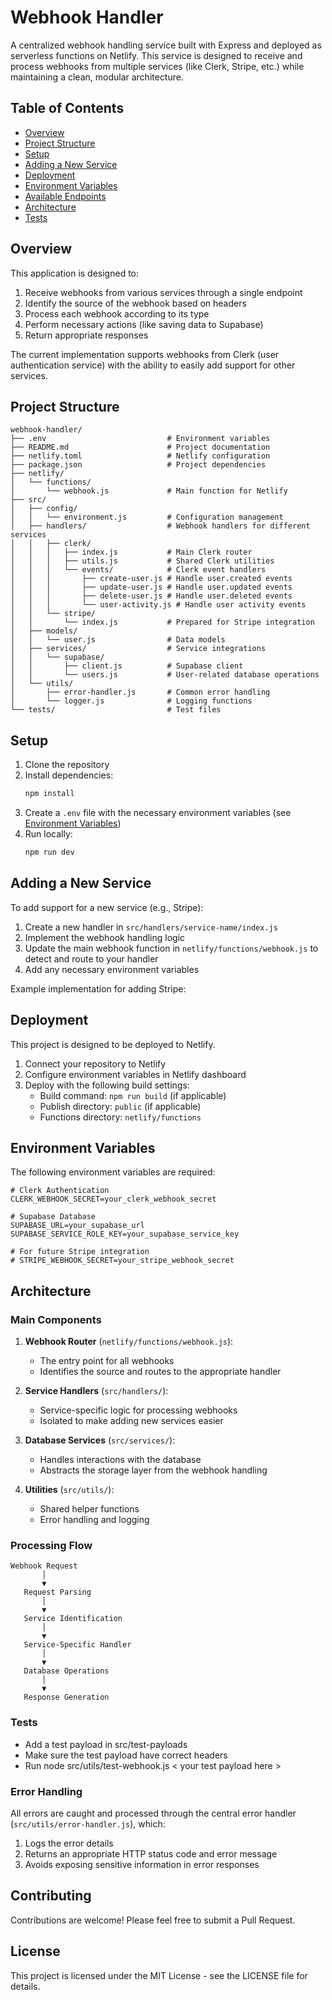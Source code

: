 # Webhook Handler

A centralized webhook handling service built with Express and deployed as serverless functions on Netlify. This service is designed to receive and process webhooks from multiple services (like Clerk, Stripe, etc.) while maintaining a clean, modular architecture.

## Table of Contents

- [Overview](#overview)
- [Project Structure](#project-structure)
- [Setup](#setup)
- [Adding a New Service](#adding-a-new-service)
- [Deployment](#deployment)
- [Environment Variables](#environment-variables)
- [Available Endpoints](#available-endpoints)
- [Architecture](#architecture)
- [Tests](#tests)

## Overview

This application is designed to:

1. Receive webhooks from various services through a single endpoint
2. Identify the source of the webhook based on headers
3. Process each webhook according to its type
4. Perform necessary actions (like saving data to Supabase)
5. Return appropriate responses

The current implementation supports webhooks from Clerk (user authentication service) with the ability to easily add support for other services.

## Project Structure

```
webhook-handler/
├── .env                           # Environment variables
├── README.md                      # Project documentation
├── netlify.toml                   # Netlify configuration
├── package.json                   # Project dependencies
├── netlify/
│   └── functions/
│       └── webhook.js             # Main function for Netlify
├── src/
│   ├── config/
│   │   └── environment.js         # Configuration management
│   ├── handlers/                  # Webhook handlers for different services
│   │   ├── clerk/
│   │   │   ├── index.js           # Main Clerk router
│   │   │   ├── utils.js           # Shared Clerk utilities
│   │   │   └── events/            # Clerk event handlers
│   │   │       ├── create-user.js # Handle user.created events
│   │   │       ├── update-user.js # Handle user.updated events
│   │   │       ├── delete-user.js # Handle user.deleted events
│   │   │       └── user-activity.js # Handle user activity events
│   │   └── stripe/
│   │       └── index.js           # Prepared for Stripe integration
│   ├── models/
│   │   └── user.js                # Data models
│   ├── services/                  # Service integrations
│   │   └── supabase/
│   │       ├── client.js          # Supabase client
│   │       └── users.js           # User-related database operations
│   └── utils/
│       ├── error-handler.js       # Common error handling
│       └── logger.js              # Logging functions
└── tests/                         # Test files
```

## Setup

1. Clone the repository
2. Install dependencies:
   ```bash
   npm install
   ```
3. Create a `.env` file with the necessary environment variables (see [Environment Variables](#environment-variables))
4. Run locally:
   ```bash
   npm run dev
   ```

## Adding a New Service

To add support for a new service (e.g., Stripe):

1. Create a new handler in `src/handlers/service-name/index.js`
2. Implement the webhook handling logic
3. Update the main webhook function in `netlify/functions/webhook.js` to detect and route to your handler
4. Add any necessary environment variables

Example implementation for adding Stripe:

## Deployment

This project is designed to be deployed to Netlify.

1. Connect your repository to Netlify
2. Configure environment variables in Netlify dashboard
3. Deploy with the following build settings:
   - Build command: `npm run build` (if applicable)
   - Publish directory: `public` (if applicable)
   - Functions directory: `netlify/functions`

## Environment Variables

The following environment variables are required:

```
# Clerk Authentication
CLERK_WEBHOOK_SECRET=your_clerk_webhook_secret

# Supabase Database
SUPABASE_URL=your_supabase_url
SUPABASE_SERVICE_ROLE_KEY=your_supabase_service_key

# For future Stripe integration
# STRIPE_WEBHOOK_SECRET=your_stripe_webhook_secret
```

## Architecture

### Main Components

1. **Webhook Router** (`netlify/functions/webhook.js`):

   - The entry point for all webhooks
   - Identifies the source and routes to the appropriate handler

2. **Service Handlers** (`src/handlers/`):

   - Service-specific logic for processing webhooks
   - Isolated to make adding new services easier

3. **Database Services** (`src/services/`):

   - Handles interactions with the database
   - Abstracts the storage layer from the webhook handling

4. **Utilities** (`src/utils/`):
   - Shared helper functions
   - Error handling and logging

### Processing Flow

```
Webhook Request
       │
       ▼
   Request Parsing
       │
       ▼
   Service Identification
       │
       ▼
   Service-Specific Handler
       │
       ▼
   Database Operations
       │
       ▼
   Response Generation
```

### Tests

- Add a test payload in src/test-payloads
- Make sure the test payload have correct headers
- Run node src/utils/test-webhook.js < your test payload here >

### Error Handling

All errors are caught and processed through the central error handler (`src/utils/error-handler.js`), which:

1. Logs the error details
2. Returns an appropriate HTTP status code and error message
3. Avoids exposing sensitive information in error responses

## Contributing

Contributions are welcome! Please feel free to submit a Pull Request.

## License

This project is licensed under the MIT License - see the LICENSE file for details.

